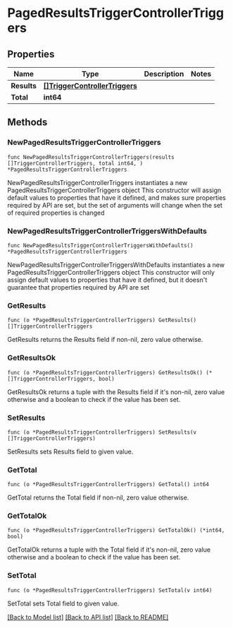 # PagedResultsTriggerControllerTriggers

## Properties

Name | Type | Description | Notes
------------ | ------------- | ------------- | -------------
**Results** | [**[]TriggerControllerTriggers**](TriggerControllerTriggers.md) |  | 
**Total** | **int64** |  | 

## Methods

### NewPagedResultsTriggerControllerTriggers

`func NewPagedResultsTriggerControllerTriggers(results []TriggerControllerTriggers, total int64, ) *PagedResultsTriggerControllerTriggers`

NewPagedResultsTriggerControllerTriggers instantiates a new PagedResultsTriggerControllerTriggers object
This constructor will assign default values to properties that have it defined,
and makes sure properties required by API are set, but the set of arguments
will change when the set of required properties is changed

### NewPagedResultsTriggerControllerTriggersWithDefaults

`func NewPagedResultsTriggerControllerTriggersWithDefaults() *PagedResultsTriggerControllerTriggers`

NewPagedResultsTriggerControllerTriggersWithDefaults instantiates a new PagedResultsTriggerControllerTriggers object
This constructor will only assign default values to properties that have it defined,
but it doesn't guarantee that properties required by API are set

### GetResults

`func (o *PagedResultsTriggerControllerTriggers) GetResults() []TriggerControllerTriggers`

GetResults returns the Results field if non-nil, zero value otherwise.

### GetResultsOk

`func (o *PagedResultsTriggerControllerTriggers) GetResultsOk() (*[]TriggerControllerTriggers, bool)`

GetResultsOk returns a tuple with the Results field if it's non-nil, zero value otherwise
and a boolean to check if the value has been set.

### SetResults

`func (o *PagedResultsTriggerControllerTriggers) SetResults(v []TriggerControllerTriggers)`

SetResults sets Results field to given value.


### GetTotal

`func (o *PagedResultsTriggerControllerTriggers) GetTotal() int64`

GetTotal returns the Total field if non-nil, zero value otherwise.

### GetTotalOk

`func (o *PagedResultsTriggerControllerTriggers) GetTotalOk() (*int64, bool)`

GetTotalOk returns a tuple with the Total field if it's non-nil, zero value otherwise
and a boolean to check if the value has been set.

### SetTotal

`func (o *PagedResultsTriggerControllerTriggers) SetTotal(v int64)`

SetTotal sets Total field to given value.



[[Back to Model list]](../README.md#documentation-for-models) [[Back to API list]](../README.md#documentation-for-api-endpoints) [[Back to README]](../README.md)


